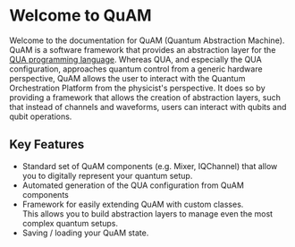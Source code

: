 # Welcome to QuAM

Welcome to the documentation for QuAM (Quantum Abstraction Machine).
QuAM is a software framework that provides an abstraction layer for the [QUA programming language](https://docs.quantum-machines.co/).
Whereas QUA, and especially the QUA configuration, approaches quantum control from a generic hardware perspective, QuAM allows the user to interact with the Quantum Orchestration Platform from the physicist's perspective.
It does so by providing a framework that allows the creation of abstraction layers, such that instead of channels and waveforms, users can interact with qubits and qubit operations.

## Key Features
- Standard set of QuAM components (e.g. Mixer, IQChannel) that allow you to digitally represent your quantum setup.
- Automated generation of the QUA configuration from QuAM components
- Framework for easily extending QuAM with custom classes.  
  This allows you to build abstraction layers to manage even the most complex quantum setups.
- Saving / loading your QuAM state.